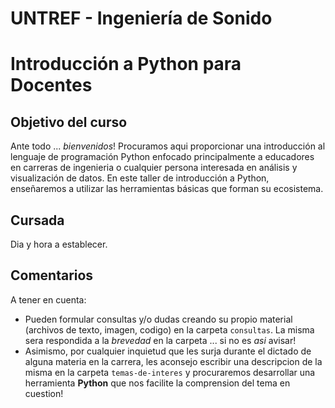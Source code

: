 # UNTREF - Ingenierı́a de Sonido
# Introducción a Python para Docentes
## Objetivo del curso
Ante todo ... *bienvenidos*! Procuramos aqui proporcionar una introducción al lenguaje de programación Python enfocado principalmente a educadores en carreras de ingenieria o cualquier persona interesada en análisis y visualización de datos. En este taller de introducción a Python, enseñaremos a utilizar las herramientas básicas que forman su ecosistema.
## Cursada
Dia y hora a establecer.
## Comentarios
A tener en cuenta:
* Pueden formular consultas y/o dudas creando su propio material (archivos de texto, imagen, codigo) en la carpeta `consultas`. La misma sera respondida a la *brevedad* en la carpeta ... si no es *asi* avisar!
* Asimismo, por cualquier inquietud que les surja durante el dictado de alguna materia en la carrera, les aconsejo escribir una descripcion de la misma en la carpeta `temas-de-interes` y procuraremos desarrollar una herramienta **Python** que nos facilite la comprension del tema en cuestion!
